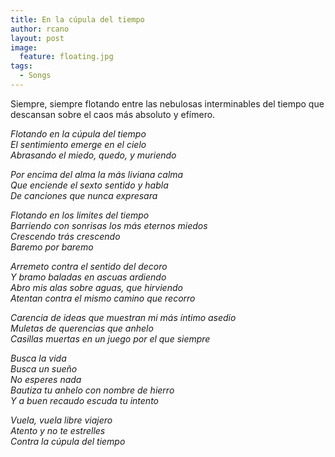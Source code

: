 ```yaml
---
title: En la cúpula del tiempo
author: rcano
layout: post
image:
  feature: floating.jpg
tags:
  - Songs
---
```


Siempre, siempre flotando entre las nebulosas interminables del tiempo que
descansan sobre el caos más absoluto y efímero.

*Flotando en la cúpula del tiempo*  
*El sentimiento emerge en el cielo*  
*Abrasando el miedo, quedo, y muriendo*  
  
*Por encima del alma la más liviana calma*  
*Que enciende el sexto sentido y habla*  
*De canciones que nunca expresara*  
  
*Flotando en los limites del tiempo*  
*Barriendo con sonrisas los más eternos miedos*  
*Crescendo trás crescendo*  
*Baremo por baremo*  
  
*Arremeto contra el sentido del decoro*  
*Y bramo baladas en ascuas ardiendo*  
*Abro mis alas sobre aguas, que hirviendo*  
*Atentan contra el mismo camino que recorro*  
  
*Carencia de ideas que muestran mi más íntimo asedio*  
*Muletas de querencias que anhelo*  
*Casillas muertas en un juego por el que siempre*  
  
*Busca la vida*  
*Busca un sueño*  
*No esperes nada*  
*Bautiza tu anhelo con nombre de hierro*  
*Y a buen recaudo escuda tu intento*  
  
*Vuela, vuela libre viajero*  
*Atento y no te estrelles*  
*Contra la cúpula del tiempo*
